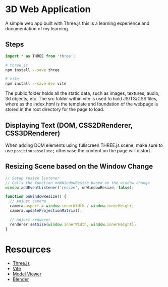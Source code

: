 # 3D Web Application
A simple web app built with Three.js this is a learning experience and documentation of my learning.

## Steps
```js
import * as THREE from 'three';
```

```bash
# three.js
npm install --save three

# vite
npm install --save-dev vite
```
The public folder holds all the static data, such as images, textures, audio, 3d objects, etc.
The src folder within vite is used to hold JS/TS/CSS files, where as the index.html is the template and foundation of the webpage is stored in the root directory for the page to load.

## Displaying Text (DOM, CSS2DRenderer, CSS3DRenderer)
When adding DOM elements using fullscreen THREE.js scene, make sure to use `position:absolute;` otherwise the content on the page will distort.

## Resizing Scene based on the Window Change
```js
// Setup resize listener
// Calls the function onWWindowResize based on the window change
window.addEventListener('resize', onWindowResize, false);

function onWindowResize() {
  // Adjust camera
  camera.aspect = window.innerWidth / window.innerHeight;
  camera.updateProjectionMatrix();

  // Adjust renderer
  renderer.setSize(window.innerWidth, window.innerHeight);
}
```




# Resources
- [Three.js](https://threejs.org/manual/#en/creating-a-scene)
- [Vite](https://vite.dev/)
- [Model Viewer](https://modelviewer.dev/)
- [Blender](https://www.blender.org/)